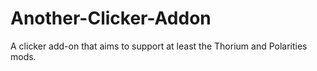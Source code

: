 # Another-Clicker-Addon
A clicker add-on that aims to support at least the Thorium and Polarities mods.
